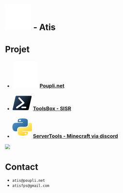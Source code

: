 [Poupli.net]: https://raw.githubusercontent.com/AtisFPS/AtisFPS/bc68b3bcba6286dbd65da59cbdb90771cf394d05/upload/Logo-PPNET-32x32-W.svg
[Powershell]: https://raw.githubusercontent.com/AtisFPS/AtisFPS/819441a3ee57d593782b0f457718c1894131187d/upload/ps_black_32.svg
[Shell et Python]: https://raw.githubusercontent.com/AtisFPS/AtisFPS/main/upload/python.svg

# ![Poupli.net][] - Atis

# Projet

- ### ![Poupli.net][] [Poupli.net](https://www.poupli.net)
 
- ### ![Powershell][] [ ToolsBox - SISR ](https://github.com/AtisFPS/ToolsBox)
- ### ![Shell et Python][] [ ServerTools - Minecraft via discord ](https://github.com/AtisFPS/Minecraft-ServerTools)



 
![](https://komarev.com/ghpvc/?username=AtisFPS&color=blue&style=for-the-badge)

# Contact
- ```atis@poupli.net```   
- ```atisfps@gmail.com```
